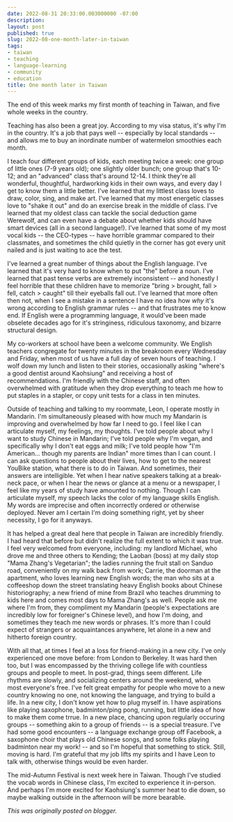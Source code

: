 ```yaml
---
date: 2022-08-31 20:33:00.003000000 -07:00
description:
layout: post
published: true
slug: 2022-08-one-month-later-in-taiwan
tags:
- taiwan
- teaching
- language-learning
- community
- education
title: One month later in Taiwan
---
```

The end of this week marks my first month of teaching in Taiwan, and five whole weeks in the country.

Teaching has also been a great joy. According to my visa status, it's why I'm in the country. It's a job
that pays well -- especially by local standards -- and allows me to buy
an inordinate number of watermelon smoothies each month.

I teach four different groups of kids, each meeting twice a week: one group of little ones (7-9 years old); one slightly older bunch; one group that's 10-12; and an "advanced" class that's around 12-14. I think they're all wonderful, thoughtful, hardworking kids in their own ways, and every day I get to know them a little better. I've learned that my littlest class loves to draw, color, sing, and make art. I've learned that my most energetic classes love to "shake it out" and do an exercise break in the middle of class. I've learned that my oldest class can tackle the social deduction game Werewolf, and can even have a debate about whether kids should have smart devices (all in a second language!). I've learned that some of my most vocal kids -- the CEO-types -- have horrible grammar compared to their classmates, and sometimes the child quietly in the corner has got every unit nailed and is just waiting to ace the test.

I've learned a great number of things about the English language. I've learned that it's very hard to know when to put "the" before a noun. I've learned that past tense verbs are extremely inconsistent -- and honestly I feel horrible that these children have to memorize "bring > brought, fall > fell, catch > caught" till their eyeballs fall out. I've learned that more often then not, when I see a mistake in a sentence I have no idea how *why* it's wrong according to English grammar rules -- and that frustrates me to know end. If English were a programming language, it would've been made obselete decades ago for it's stringiness, ridiculous taxonomy, and bizarre structural design.  


My co-workers at school have been a welcome community. We English teachers congregate for twenty minutes in the breakroom every Wednesday and Friday, when most of us have a full day of seven hours of teaching. I wolf down my lunch and listen to their stories, occasionally asking "where's a good dentist around Kaohsiung" and receiving a host of recommendations. I'm friendly with the Chinese staff, and often overwhelmed with gratitude when they drop everything to teach me how to put staples in a stapler, or copy unit tests for a class in ten minutes.

Outside of teaching and talking to my roommate, Leon, I operate mostly in Mandarin. I'm simultaneously pleased with how much my Mandarin is improving and overwhelmed by how far I need to go. I feel like I can articulate myself, my feelings, my thoughts. I've told people about why I want to study Chinese in Mandarin; I've told people why I'm vegan, and specifically why I don't eat eggs and milk; I've told people how "I'm American... though my parents are Indian" more times than I can count. I can ask questions to people about their lives, how to get to the nearest YouBike station, what there is to do in Taiwan. And sometimes, their answers are intelligible. Yet when I hear native speakers talking at a break-neck pace, or when I hear the news or glance at a menu or a newspaper, I feel like my years of study have amounted to nothing. Though I can articulate myself, my speech lacks the color of my language skills English. My words are imprecise and often incorrectly ordered or otherwise deployed. Never am I certain I'm doing something right, yet by sheer necessity, I go for it anyways.

It has helped a great deal here that people in Taiwan are incredibly friendly. I had heard that before but didn't realize the full extent to which it was true. I feel very welcomed from everyone, including: my landlord Michael, who drove me and three others to Kending; the Laoban (boss) at my daily stop "Mama Zhang's Vegetarian"; the ladies running the fruit stall on Sanduo road, conveniently on my walk back from work; Carrie, the doorman at the apartment, who loves learning new English words; the man who sits at a coffeeshop down the street translating heavy English books about Chinese historiography; a new friend of mine from Brazil who teaches drumming to kids here and comes most days to Mama Zhang's as well. People ask me where I'm from, they compliment my Mandarin (people's expectations are incredibly low for foreigner's Chinese level), and how I'm doing, and sometimes they teach me new words or phrases. It's more than I could expect of strangers or acquaintances anywhere, let alone in a new and hitherto foreign country.

With all that, at times I feel at a loss for friend-making in a new city. I've only experienced one move before: from London to Berkeley. It was hard then too, but I was encompassed by the thriving college life with countless groups and people to meet. In post-grad, things seem different. Life rhythms are slowly, and socializing centers around the weekend, when most everyone's free. I've felt great empathy for people who move to a new country knowing no
one, not knowing the language, and trying to build a life. In a new city, I don't know yet how to plug myself in. I have aspirations like playing saxophone, badminton/ping pong, running, but little idea of how to make them come trrue. In a new place, chancing upon regularly occuring groups -- something akin to a group of friends -- is a special treasure. I've had some good encounters -- a language exchange group off Facebook, a saxophone choir that plays old Chinese songs, and some folks playing badminton near my work! -- and so I'm hopeful that something to stick. Still, moving is hard. I'm grateful that my job lifts my spirits and I have Leon to talk with, otherwise things would be even harder.

The mid-Autumn Festival is next week here in Taiwan. Though I've studied the vocab words in Chinese class, I'm excited to experience it in-person. And perhaps I'm more excited for Kaohsiung's summer heat to die down, so maybe walking outside in the afternoon will be more bearable.

*This was originally posted on blogger.*

